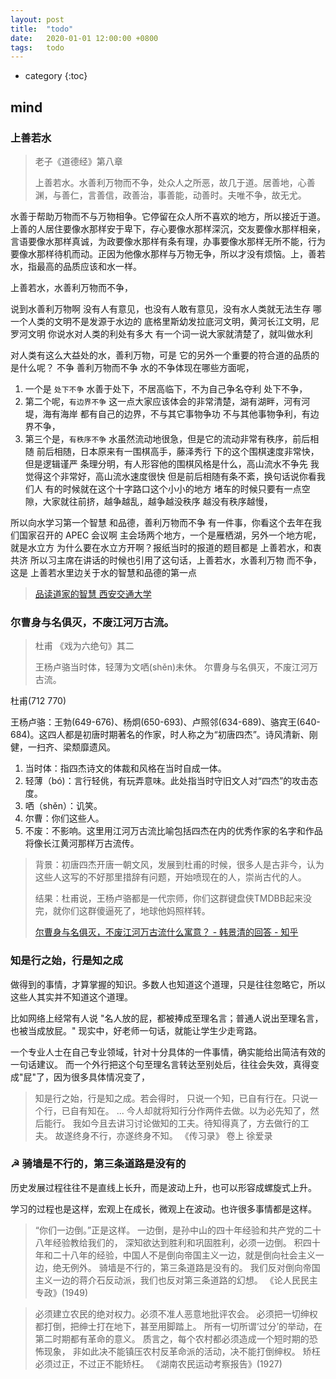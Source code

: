 ```yaml
---
layout: post
title:  "todo"
date:   2020-01-01 12:00:00 +0800
tags:   todo
---
```


* category
{:toc}



## mind

### 上善若水

> 老子《道德经》第八章
> 
> 上善若水。水善利万物而不争，处众人之所恶，故几于道。居善地，心善渊，与善仁，言善信，政善治，事善能，动善时。夫唯不争，故无尤。

水善于帮助万物而不与万物相争。它停留在众人所不喜欢的地方，所以接近于道。上善的人居住要像水那样安于卑下，存心要像水那样深沉，交友要像水那样相亲，言语要像水那样真诚，为政要像水那样有条有理，办事要像水那样无所不能，行为要像水那样待机而动。正因为他像水那样与万物无争，所以才没有烦恼。上，善若水，指最高的品质应该和水一样。

上善若水，水善利万物而不争，

说到水善利万物啊 没有人有意见，也没有人敢有意见，没有水人类就无法生存 哪一个人类的文明不是发源于水边的 底格里斯幼发拉底河文明，黄河长江文明，尼罗河文明 你说水对人类的利处有多大 有一个词一说大家就清楚了，就叫做水利

对人类有这么大益处的水，善利万物，可是 它的另外一个重要的符合道的品质的是什么呢？
不争 善利万物而不争 水的不争体现在哪些方面呢，
1. 一个是 `处下不争` 水善于处下，不居高临下，不为自己争名夺利 处下不争，
2. 第二个呢，`有边界不争` 这一点大家应该体会的非常清楚，湖有湖畔，河有河堤，海有海岸 都有自己的边界，不与其它事物争功 不与其他事物争利，有边界不争，
3. 第三个是，`有秩序不争` 水虽然流动地很急，但是它的流动非常有秩序，前后相随 前后相随，日本原来有一围棋高手，藤泽秀行 下的这个围棋速度非常快，但是逻辑谨严 条理分明，有人形容他的围棋风格是什么，高山流水不争先 我觉得这个非常好，高山流水速度很快 但是前后相随有条不紊，换句话说你看我们人 有的时候就在这个十字路口这个小小的地方 堵车的时候只要有一点空隙，大家就往前挤，越争越乱，越争越没秩序 越没有秩序越慢，

所以向水学习第一个智慧 和品德，善利万物而不争 
有一件事，你看这个去年在我们国家召开的 APEC 会议啊 主会场两个地方，一个是雁栖湖，另外一个地方呢，就是水立方 为什么要在水立方开啊？报纸当时的报道的题目都是 上善若水，和衷共济 所以习主席在讲话的时候也引用了这句话，上善若水，水善利万物 而不争，这是 上善若水里边关于水的智慧和品德的第一点

> [品读道家的智慧 西安交通大学](https://zh.coursera.org/lecture/daojiao/shang-shan-ruo-shui-shui-shan-li-mo-wu-er-bu-zheng-7HusX)


### 尔曹身与名俱灭，不废江河万古流。

> 杜甫  《戏为六绝句》其二
>
> 王杨卢骆当时体，轻薄为文哂(shěn)未休。
> 尔曹身与名俱灭，不废江河万古流。

杜甫(712 770)

王杨卢骆：王勃(649-676)、杨炯(650-693)、卢照邻(634-689)、骆宾王(640-684)。这四人都是初唐时期著名的作家，时人称之为“初唐四杰”。诗风清新、刚健，一扫齐、梁颓靡遗风。

1. 当时体：指四杰诗文的体裁和风格在当时自成一体。
2. 轻薄（bó)：言行轻佻，有玩弄意味。此处指当时守旧文人对“四杰”的攻击态度。
3. 哂（shěn）：讥笑。
4. 尔曹：你们这些人。
5. 不废：不影响。这里用江河万古流比喻包括四杰在内的优秀作家的名字和作品将像长江黄河那样万古流传。


> 背景：初唐四杰开唐一朝文风，发展到杜甫的时候，很多人是古非今，认为这些人这写的不好那里措辞有问题，开始喷现在的人，崇尚古代的人。
> 
> 结果：杜甫说，王杨卢骆都是一代宗师，你们这群键盘侠TMDBB起来没完，就你们这群傻逼死了，地球他妈照样转。
> 
> [尔曹身与名俱灭，不废江河万古流什么寓意？ - 韩景清的回答 - 知乎](https://www.zhihu.com/question/27221909/answer/1807452469)



### 知是行之始，行是知之成 

做得到的事情，才算掌握的知识。多数人也知道这个道理，只是往往忽略它，所以这些人其实并不知道这个道理。

比如网络上经常有人说 "名人放的屁，都被捧成至理名言；普通人说出至理名言，也被当成放屁。" 
现实中，好老师一句话，就能让学生少走弯路。

一个专业人士在自己专业领域，针对十分具体的一件事情，确实能给出简洁有效的一句话建议。
而一个外行把这个句至理名言转达至别处后，往往会失效，真得变成"屁"了，因为很多具体情况变了，

> 知是行之始，行是知之成。若会得时，
> 只说一个知，已自有行在。只说一个行，已自有知在。
>  ... 
> 今人却就将知行分作两件去做。以为必先知了，然后能行。
> 我如今且去讲习讨论做知的工夫。待知得真了，方去做行的工夫。
> 故遂终身不行，亦遂终身不知。 《传习录》 卷上 徐爱录


### ☭ 骑墙是不行的，第三条道路是没有的

历史发展过程往往不是直线上长升，而是波动上升，也可以形容成螺旋式上升。

学习的过程也是这样，宏观上在成长，微观上在波动。也许很多事情都是这样。

> “你们一边倒。”正是这样。
> 一边倒，是孙中山的四十年经验和共产党的二十八年经验教给我们的，
> 深知欲达到胜利和巩固胜利，必须一边倒。
> 积四十年和二十八年的经验，中国人不是倒向帝国主义一边，就是倒向社会主义一边，绝无例外。
> 骑墙是不行的，第三条道路是没有的。
> 我们反对倒向帝国主义一边的蒋介石反动派，我们也反对第三条道路的幻想。 
> 《论人民民主专政》(1949)

> 必须建立农民的绝对权力。必须不准人恶意地批评农会。
> 必须把一切绅权都打倒，把绅士打在地下，甚至用脚踏上。
> 所有一切所谓‘过分’的举动，在第二时期都有革命的意义。
> 质言之，每个农村都必须造成一个短时期的恐怖现象，
> 非如此决不能镇压农村反革命派的活动，决不能打倒绅权。
> 矫枉必须过正，不过正不能矫枉。
> 《湖南农民运动考察报告》(1927)

